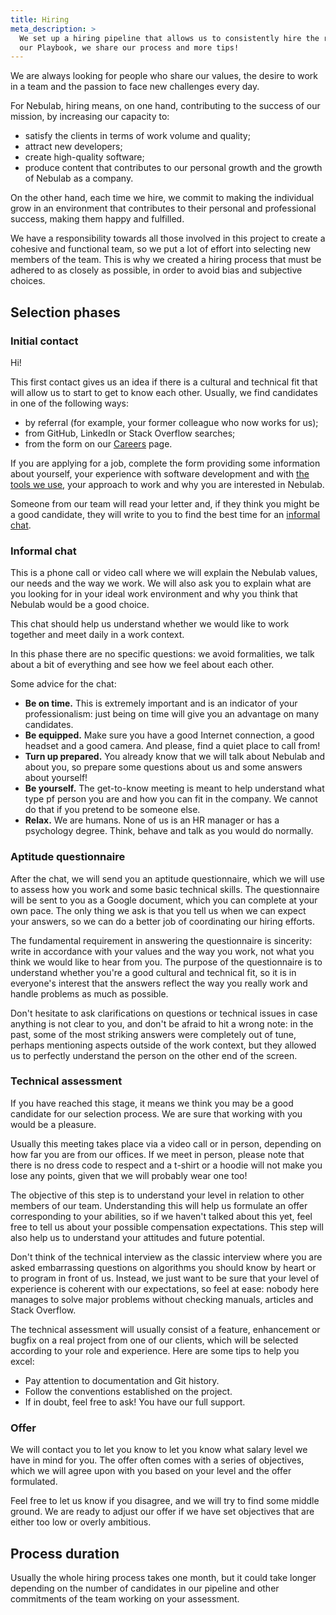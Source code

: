 ```yaml
---
title: Hiring
meta_description: >
  We set up a hiring pipeline that allows us to consistently hire the right people for our team. In
  our Playbook, we share our process and more tips!
---
```


We are always looking for people who share our values, the desire to work in a team and the passion
to face new challenges every day.

For Nebulab, hiring means, on one hand, contributing to the success of our mission, by increasing
our capacity to:

- satisfy the clients in terms of work volume and quality; 
- attract new developers;
- create high-quality software;
- produce content that contributes to our personal growth and the growth of Nebulab as a company.

On the other hand, each time we hire, we commit to making the individual grow in an environment that
contributes to their personal and professional success, making them happy and fulfilled.

We have a responsibility towards all those involved in this project to create a cohesive and
functional team, so we put a lot of effort into selecting new members of the team. This is why we
created a hiring process that must be adhered to as closely as possible, in order to avoid bias and
subjective choices.

## Selection phases

### Initial contact

Hi! 

This first contact gives us an idea if there is a cultural and technical fit that will allow us 
to start to get to know each other. Usually, we find candidates in one of the following ways:

- by referral (for example, your former colleague who now works for us);
- from GitHub, LinkedIn or Stack Overflow searches;
- from the form on our [Careers](https://nebulab.it/careers/) page.

If you are applying for a job, complete the form providing some information about yourself, your
experience with software development and with [the tools we use](https://nebulab.it/tools/), your
approach to work and why you are interested in Nebulab.

Someone from our team will read your letter and, if they think you might be a good candidate, they
will write to you to find the best time for an [informal chat](#informal-chat).

### Informal chat

This is a phone call or video call where we will explain the Nebulab values, our needs and the way 
we work. We will also ask you to explain what are you looking for in your ideal work environment and
why you think that Nebulab would be a good choice.

This chat should help us understand whether we would like to work together and meet daily in a work
context.

In this phase there are no specific questions: we avoid formalities, we talk about a bit of 
everything and see how we feel about each other.

Some advice for the chat:

* **Be on time.** This is extremely important and is an indicator of your professionalism: just 
  being on time will give you an advantage on many candidates.
* **Be equipped.** Make sure you have a good Internet connection, a good headset and a good camera.
  And please, find a quiet place to call from!
* **Turn up prepared.** You already know that we will talk about Nebulab and about you, so prepare
  some questions about us and some answers about yourself!
* **Be yourself.** The get-to-know meeting is meant to help understand what type pf person you are
  and how you can fit in the company. We cannot do that if you pretend to be someone else.
* **Relax.** We are humans. None of us is an HR manager or has a psychology degree. Think, behave
  and talk as you would do normally.

### Aptitude questionnaire

After the chat, we will send you an aptitude questionnaire, which we will use to assess how you work
and some basic technical skills. The questionnaire will be sent to you as a Google document, which
you can complete at your own pace. The only thing we ask is that you tell us when we can expect your
answers, so we can do a better job of coordinating our hiring efforts.

The fundamental requirement in answering the questionnaire is sincerity: write in accordance with
your values and the way you work, not what you think we would like to hear from you. The purpose of
the questionnaire is to understand whether you're a good cultural and technical fit, so it is in
everyone's interest that the answers reflect the way you really work and handle problems as much as
possible.

Don't hesitate to ask clarifications on questions or technical issues in case anything is not clear
to you, and don't be afraid to hit a wrong note: in the past, some of the most striking answers
were completely out of tune, perhaps mentioning aspects outside of the work context, but they 
allowed us to perfectly understand the person on the other end of the screen.

### Technical assessment

If you have reached this stage, it means we think you may be a good candidate for our selection
process. We are sure that working with you would be a pleasure.

Usually this meeting takes place via a video call or in person, depending on how far you are from
our offices. If we meet in person, please note that there is no dress code to respect and a t-shirt
or a hoodie will not make you lose any points, given that we will probably wear one too!

The objective of this step is to understand your level in relation to other members of our team.
Understanding this will help us formulate an offer corresponding to your abilities, so if we haven't
talked about this yet, feel free to tell us about your possible compensation expectations. This step
will also help us to understand your attitudes and future potential.

Don't think of the technical interview as the classic interview where you are asked embarrassing
questions on algorithms you should know by heart or to program in front of us. Instead, we just want
to be sure that your level of experience is coherent with our expectations, so feel at ease: nobody 
here manages to solve major problems without checking manuals, articles and Stack Overflow.

The technical assessment will usually consist of a feature, enhancement or bugfix on a real project
from one of our clients, which will be selected according to your role and experience. Here are some
tips to help you excel:

- Pay attention to documentation and Git history.
- Follow the conventions established on the project.
- If in doubt, feel free to ask! You have our full support.

### Offer

We will contact you to let you know to let you know what salary level we have in mind for you.
The offer often comes with a series of objectives, which we will agree upon with you based on your
level and the offer formulated.

Feel free to let us know if you disagree, and we will try to find some middle ground. We are ready
to adjust our offer if we have set objectives that are either too low or overly ambitious.

## Process duration

Usually the whole hiring process takes one month, but it could take longer depending on the number
of candidates in our pipeline and other commitments of the team working on your assessment.
